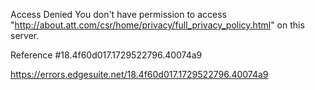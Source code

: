 Access Denied
You don't have permission to access "http://about.att.com/csr/home/privacy/full_privacy_policy.html" on this server.

Reference #18.4f60d017.1729522796.40074a9

https://errors.edgesuite.net/18.4f60d017.1729522796.40074a9